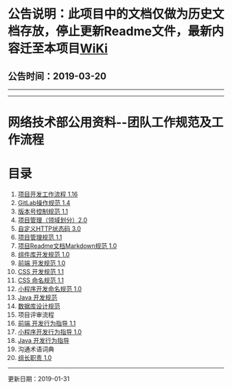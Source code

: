 # 公告说明：此项目中的文档仅做为历史文档存放，停止更新Readme文件，最新内容迁至本项目[WiKi](https://git.allhome.com.cn/NetWorksDatas/Public/standard/wikis/%E5%8D%83%E5%AE%B6%E7%BD%91%E7%BB%9C%E5%9B%A2%E9%98%9F%E5%85%AC%E7%94%A8%E8%B5%84%E6%96%99)
## 公告时间：2019-03-20

---
---

# 网络技术部公用资料--团队工作规范及工作流程

# 目录
1. [项目开发工作流程 1.16](http://git.allhome.com.cn/NetWorksDatas/Public/standard/blob/master/%E9%A1%B9%E7%9B%AE%E5%BC%80%E5%8F%91%E5%B7%A5%E4%BD%9C%E6%B5%81%E7%A8%8B%201.16.pdf)
2. [GitLab操作规范 1.4](https://git.allhome.com.cn/NetWorksDatas/Public/standard/blob/master/%E5%8D%83%E5%AE%B6%E7%BD%91%E7%BB%9CGitlab%E6%93%8D%E4%BD%9C%E8%A7%84%E8%8C%83%E5%92%8C%E5%B7%A5%E4%BD%9C%E6%B5%81.md)
3. [版本号控制规范 1.1](http://git.allhome.com.cn/NetWorksDatas/Public/standard/blob/master/%E7%89%88%E6%9C%AC%E5%8F%B7%E6%8E%A7%E5%88%B6%E8%A7%84%E8%8C%83%201.1.md)
4. [项目管理（领域划分）2.0](https://git.allhome.com.cn/NetWorksDatas/Public/standard/blob/master/%E9%A1%B9%E7%9B%AE%E7%AE%A1%E7%90%862.0.md)
5. [自定义HTTP状态码 3.0](https://git.allhome.com.cn/NetWorksDatas/Public/standard/blob/master/%E8%87%AA%E5%AE%9A%E4%B9%89HTTP%E7%8A%B6%E6%80%81%E7%A0%813.0.md)
6. [项目管理规范 1.1](http://git.allhome.com.cn/NetWorksDatas/Public/standard/blob/master/%E9%A1%B9%E7%9B%AE%E7%AE%A1%E7%90%86%E8%A7%84%E8%8C%83%201.1.md)
7. [项目Readme文档Markdown规范 1.0](http://git.allhome.com.cn/NetWorksDatas/Public/standard/blob/master/Readme%E6%96%87%E6%A1%A3Markdown%E8%A7%84%E8%8C%83%201.0.md)
8. [组件库开发规范 1.0](http://git.allhome.com.cn/NetWorksDatas/Public/standard/blob/master/%E7%BB%84%E4%BB%B6%E5%BA%93%E5%BC%80%E5%8F%91%E8%A7%84%E8%8C%83%201.0.md)
9. [前端 开发规范 1.0](http://git.allhome.com.cn/NetWorksDatas/Public/standard/blob/master/%E5%89%8D%E7%AB%AF%20%E5%BC%80%E5%8F%91%E8%A7%84%E8%8C%83%201.0.md)
10. [CSS 开发规范 1.1](http://git.allhome.com.cn/NetWorksDatas/Public/standard/blob/master/css%E5%BC%80%E5%8F%91%E8%A7%84%E8%8C%83%201.1.md)
11. [CSS 命名规范 1.1](http://git.allhome.com.cn/NetWorksDatas/Public/standard/blob/master/css%E5%91%BD%E5%90%8D%E8%A7%84%E8%8C%83%201.1.md)
12. [小程序开发命名规范 1.0](http://git.allhome.com.cn/NetWorksDatas/Public/standard/blob/master/%E5%B0%8F%E7%A8%8B%E5%BA%8F%E5%BC%80%E5%8F%91%E5%91%BD%E5%90%8D%E8%A7%84%E8%8C%83%201.0.md)
13. [Java 开发规范](https://git.allhome.com.cn/NetWorksDatas/Public/standard/blob/master/Java-%E5%BC%80%E5%8F%91%E8%A7%84%E8%8C%83.md)
14. [数据库设计规范](https://git.allhome.com.cn/NetWorksDatas/Public/standard/blob/master/%E6%95%B0%E6%8D%AE%E5%BA%93%E8%A7%84%E8%8C%83.md)
15. 项目评审流程
16. [前端 开发行为指导 1.1](http://git.allhome.com.cn/NetWorksDatas/Public/standard/blob/master/%E5%89%8D%E7%AB%AF%20%E5%BC%80%E5%8F%91%E8%A1%8C%E4%B8%BA%E6%8C%87%E5%AF%BC%201.1.md)
17. [小程序开发行为指导 1.0](http://git.allhome.com.cn/NetWorksDatas/Public/standard/blob/master/%E5%B0%8F%E7%A8%8B%E5%BA%8F%E5%BC%80%E5%8F%91%E8%A1%8C%E4%B8%BA%E6%8C%87%E5%AF%BC%201.0.md)
18. [Java 开发行为指导](https://git.allhome.com.cn/NetWorksDatas/Public/standard/blob/master/Java-%E5%BC%80%E5%8F%91%E8%A1%8C%E4%B8%BA%E6%8C%87%E5%AF%BC.md)
19. 沟通术语词典
20. [组长职责 1.0](http://git.allhome.com.cn/NetWorksDatas/Public/standard/blob/master/%E7%BB%84%E9%95%BF%E8%81%8C%E8%B4%A3%201.0.md)

---

更新日期：2019-01-31
